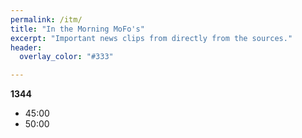```yaml
---
permalink: /itm/
title: "In the Morning MoFo's"
excerpt: "Important news clips from directly from the sources."
header:
  overlay_color: "#333"

---
```


**1344**
- 45:00
- 50:00
